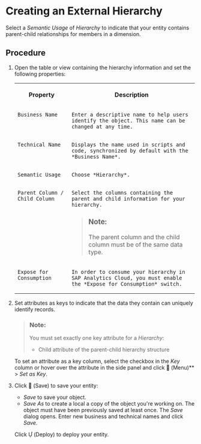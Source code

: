 <!-- loiodbac7a862b3744d8a71d268644aac389 -->

<link rel="stylesheet" type="text/css" href="../css/sap-icons.css"/>

# Creating an External Hierarchy

Select a *Semantic Usage* of *Hierarchy* to indicate that your entity contains parent-child relationships for members in a dimension.



## Procedure

1.  Open the table or view containing the hierarchy information and set the following properties:


    <table>
    <tr>
    <th valign="top">

    Property


    
    </th>
    <th valign="top">

    Description


    
    </th>
    </tr>
    <tr>
    <td valign="top">
    
        Business Name


    
    </td>
    <td valign="top">
    
        Enter a descriptive name to help users identify the object. This name can be changed at any time.


    
    </td>
    </tr>
    <tr>
    <td valign="top">
    
        Technical Name


    
    </td>
    <td valign="top">
    
        Displays the name used in scripts and code, synchronized by default with the *Business Name*.


    
    </td>
    </tr>
    <tr>
    <td valign="top">
    
        Semantic Usage


    
    </td>
    <td valign="top">
    
        Choose *Hierarchy*.


    
    </td>
    </tr>
    <tr>
    <td valign="top">
    
        Parent Column / Child Column


    
    </td>
    <td valign="top">
    
        Select the columns containing the parent and child information for your hierarchy.

    > ### Note:  
    > The parent column and the child column must be of the same data type.


    
    </td>
    </tr>
    <tr>
    <td valign="top">
    
        Expose for Consumption


    
    </td>
    <td valign="top">
    
        In order to consume your hierarchy in SAP Analytics Cloud, you must enable the *Expose for Consumption* switch.


    
    </td>
    </tr>
    </table>
    
2.  Set attributes as keys to indicate that the data they contain can uniquely identify records.

    > ### Note:  
    > You must set exactly one key attribute for a *Hierarchy*:
    > 
    > -   Child attribute of the parent-child hierarchy structure

    To set an attribute as a key column, select the checkbox in the *Key* column or hover over the attribute in the side panel and click <span class="FPA-icons"></span> \(Menu\)** \> *Set as Key*.

3.  Click <span class="FPA-icons"></span> \(Save\) to save your entity:

    -   *Save* to save your object.
    -   *Save As* to create a local a copy of the object you're working on. The object must have been previously saved at least once. The *Save* dialog opens. Enter new business and technical names and click *Save*.

    Click <span class="SAP-icons"></span> \(Deploy\) to deploy your entity.


